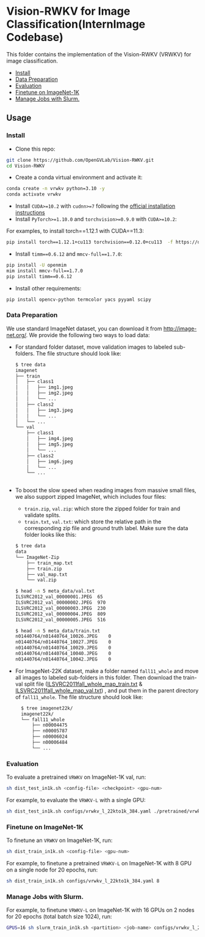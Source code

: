 # Vision-RWKV for Image Classification(InternImage Codebase)

This folder contains the implementation of the Vision-RWKV (VRWKV) for image classification.

<!-- TOC -->
* [Install](#install)
* [Data Preparation](#data-preparation)
* [Evaluation](#evaluation)
* [Finetune on ImageNet-1K](#finetune-on-imagenet-1k)
* [Manage Jobs with Slurm.](#manage-jobs-with-slurm)
<!-- TOC -->

## Usage

### Install

- Clone this repo:

```bash
git clone https://github.com/OpenGVLab/Vision-RWKV.git
cd Vision-RWKV
```

- Create a conda virtual environment and activate it:

```bash
conda create -n vrwkv python=3.10 -y
conda activate vrwkv
```

- Install `CUDA>=10.2` with `cudnn>=7` following
  the [official installation instructions](https://docs.nvidia.com/cuda/cuda-installation-guide-linux/index.html)
- Install `PyTorch>=1.10.0` and `torchvision>=0.9.0` with `CUDA>=10.2`:

For examples, to install torch==1.12.1 with CUDA==11.3:
```bash
pip install torch==1.12.1+cu113 torchvision==0.12.0+cu113  -f https://download.pytorch.org/whl/torch_stable.html
```

- Install `timm==0.6.12` and `mmcv-full==1.7.0`:

```bash
pip install -U openmim
mim install mmcv-full==1.7.0
pip install timm==0.6.12
```

- Install other requirements:

```bash
pip install opencv-python termcolor yacs pyyaml scipy
```

### Data Preparation

We use standard ImageNet dataset, you can download it from http://image-net.org/. We provide the following two ways to
load data:

- For standard folder dataset, move validation images to labeled sub-folders. The file structure should look like:
  ```bash
  $ tree data
  imagenet
  ├── train
  │   ├── class1
  │   │   ├── img1.jpeg
  │   │   ├── img2.jpeg
  │   │   └── ...
  │   ├── class2
  │   │   ├── img3.jpeg
  │   │   └── ...
  │   └── ...
  └── val
      ├── class1
      │   ├── img4.jpeg
      │   ├── img5.jpeg
      │   └── ...
      ├── class2
      │   ├── img6.jpeg
      │   └── ...
      └── ...
   
  ```
- To boost the slow speed when reading images from massive small files, we also support zipped ImageNet, which includes
  four files:
    - `train.zip`, `val.zip`: which store the zipped folder for train and validate splits.
    - `train.txt`, `val.txt`: which store the relative path in the corresponding zip file and ground truth
      label. Make sure the data folder looks like this:

  ```bash
  $ tree data
  data
  └── ImageNet-Zip
      ├── train_map.txt
      ├── train.zip
      ├── val_map.txt
      └── val.zip
  
  $ head -n 5 meta_data/val.txt
  ILSVRC2012_val_00000001.JPEG	65
  ILSVRC2012_val_00000002.JPEG	970
  ILSVRC2012_val_00000003.JPEG	230
  ILSVRC2012_val_00000004.JPEG	809
  ILSVRC2012_val_00000005.JPEG	516
  
  $ head -n 5 meta_data/train.txt
  n01440764/n01440764_10026.JPEG	0
  n01440764/n01440764_10027.JPEG	0
  n01440764/n01440764_10029.JPEG	0
  n01440764/n01440764_10040.JPEG	0
  n01440764/n01440764_10042.JPEG	0
  ```
- For ImageNet-22K dataset, make a folder named `fall11_whole` and move all images to labeled sub-folders in this
  folder. Then download the train-val split
  file ([ILSVRC2011fall_whole_map_train.txt](https://github.com/SwinTransformer/storage/releases/download/v2.0.1/ILSVRC2011fall_whole_map_train.txt)
  & [ILSVRC2011fall_whole_map_val.txt](https://github.com/SwinTransformer/storage/releases/download/v2.0.1/ILSVRC2011fall_whole_map_val.txt))
  , and put them in the parent directory of `fall11_whole`. The file structure should look like:

  ```bash
    $ tree imagenet22k/
    imagenet22k/
    └── fall11_whole
        ├── n00004475
        ├── n00005787
        ├── n00006024
        ├── n00006484
        └── ...
  ```

### Evaluation

To evaluate a pretrained `VRWKV` on ImageNet-1K val, run:

```bash
sh dist_test_in1k.sh <config-file> <checkpoint> <gpu-num> 
```

For example, to evaluate the `VRWKV-L` with a single GPU:

```bash
sh dist_test_in1k.sh configs/vrwkv_l_22kto1k_384.yaml ./pretrained/vrwkv_l_22kto1k_384.pth 1
```

### Finetune on ImageNet-1K

To finetune an `VRWKV` on ImageNet-1K, run:

```bash
sh dist_train_in1k.sh <config-file> <gpu-num> 
```

For example, to finetune a pretrained `VRWKV-L` on ImageNet-1K with 8 GPU on a single node for 20 epochs, run:

```bash
sh dist_train_in1k.sh configs/vrwkv_l_22kto1k_384.yaml 8
```

### Manage Jobs with Slurm.

For example, to finetune `VRWKV-L` on ImageNet-1K with 16 GPUs on 2 nodes for 20 epochs (total batch size 1024), run:

```bash
GPUS=16 sh slurm_train_in1k.sh <partition> <job-name> configs/vrwkv_l_22kto1k_384.yaml 
```
